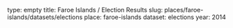 type: empty
title: Faroe Islands / Election Results
slug: places/faroe-islands/datasets/elections
place: faroe-islands
dataset: elections
year: 2014
